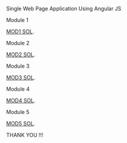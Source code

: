 Single Web Page Application Using Angular JS

Module 1

[MOD1 SOL](Module1).

Module 2

[MOD2 SOL](Module2).

Module 3

[MOD3 SOL](Module3).

Module 4

[MOD4 SOL](Module4).

Module 5

[MOD5 SOL](Module5).

THANK YOU !!!
